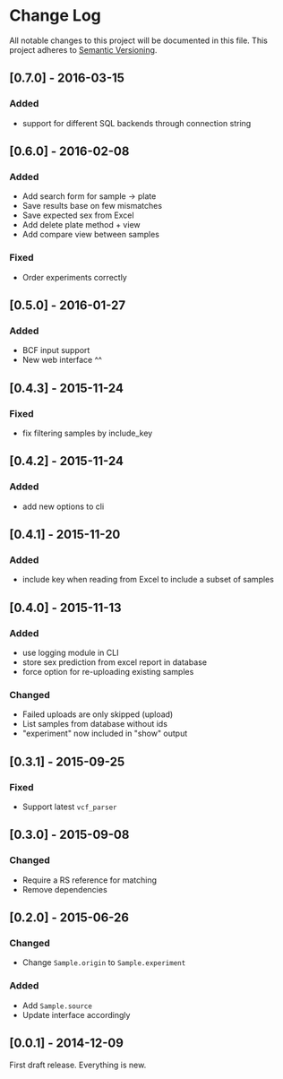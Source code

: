 # Change Log
All notable changes to this project will be documented in this file.
This project adheres to [Semantic Versioning](http://semver.org/).

## [0.7.0] - 2016-03-15
### Added
- support for different SQL backends through connection string

## [0.6.0] - 2016-02-08
### Added
- Add search form for sample -> plate
- Save results base on few mismatches
- Save expected sex from Excel
- Add delete plate method + view
- Add compare view between samples

### Fixed
- Order experiments correctly

## [0.5.0] - 2016-01-27
### Added
- BCF input support
- New web interface ^^

## [0.4.3] - 2015-11-24
### Fixed
- fix filtering samples by include_key

## [0.4.2] - 2015-11-24
### Added
- add new options to cli

## [0.4.1] - 2015-11-20
### Added
- include key when reading from Excel to include a subset of samples

## [0.4.0] - 2015-11-13
### Added
- use logging module in CLI
- store sex prediction from excel report in database
- force option for re-uploading existing samples

### Changed
- Failed uploads are only skipped (upload)
- List samples from database without ids
- "experiment" now included in "show" output

## [0.3.1] - 2015-09-25
### Fixed
- Support latest `vcf_parser`

## [0.3.0] - 2015-09-08
### Changed
- Require a RS reference for matching
- Remove dependencies

## [0.2.0] - 2015-06-26
### Changed
- Change ``Sample.origin`` to ``Sample.experiment``

### Added
- Add ``Sample.source``
- Update interface accordingly

## [0.0.1] - 2014-12-09
First draft release. Everything is new.
